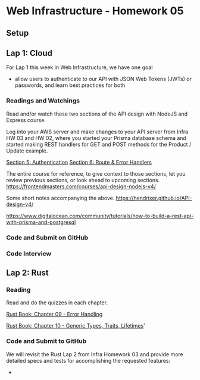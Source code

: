 # Web Infrastructure - Homework 05

## Setup


## Lap 1: Cloud

For Lap 1 this week in Web Infrastructure, we have one goal
* allow users to authenticate to our API with JSON Web Tokens (JWTs) or passwords, and learn best practices for both

### Readings and Watchings

Read and/or watch these two sections of the API design with NodeJS and Express course.

Log into your AWS server and make changes to your API server from Infra HW 03 and HW 02, where you started your Prisma database schema and started making REST handlers for GET and POST methods for the Product / Update example.

[Section 5: Authentication](https://frontendmasters.com/courses/api-design-nodejs-v4/creating-a-jwt/)
[Section 6: Route & Error Handlers](https://frontendmasters.com/courses/api-design-nodejs-v4/validation-overview/)

The entire course for reference, to give context to those sections, let you review previous sections, or look ahead to upcoming sections.
https://frontendmasters.com/courses/api-design-nodejs-v4/

Some short notes accompanying the above.
https://hendrixer.github.io/API-design-v4/


https://www.digitalocean.com/community/tutorials/how-to-build-a-rest-api-with-prisma-and-postgresql

### Code and Submit on GitHub


### Code Interview


## Lap 2: Rust

### Reading

Read and do the quizzes in each chapter.

[Rust Book: Chapter 09 - Error Handling](https://rust-book.cs.brown.edu/ch09-00-error-handling.html)

[Rust Book: Chapter 10 - Generic Types, Traits, Lifetimes](https://rust-book.cs.brown.edu/ch10-00-generics.html)'

### Code and Submit to GitHub

We will revisit the Rust Lap 2 from Infra Homework 03 and provide more detailed specs and tests for accomplishing the requested features:

* 